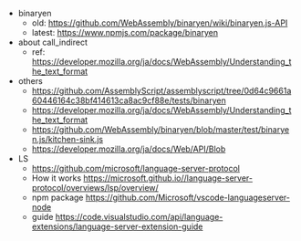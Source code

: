 - binaryen
  - old: https://github.com/WebAssembly/binaryen/wiki/binaryen.js-API
  - latest: https://www.npmjs.com/package/binaryen
- about call_indirect
  - ref: https://developer.mozilla.org/ja/docs/WebAssembly/Understanding_the_text_format
- others
  - https://github.com/AssemblyScript/assemblyscript/tree/0d64c9661a60446164c38bf414613ca8ac9cf88e/tests/binaryen
  - https://developer.mozilla.org/ja/docs/WebAssembly/Understanding_the_text_format
  - https://github.com/WebAssembly/binaryen/blob/master/test/binaryen.js/kitchen-sink.js
  - https://developer.mozilla.org/ja/docs/Web/API/Blob
- LS
  - https://github.com/microsoft/language-server-protocol
  - How it works https://microsoft.github.io//language-server-protocol/overviews/lsp/overview/
  - npm package https://github.com/Microsoft/vscode-languageserver-node
  - guide https://code.visualstudio.com/api/language-extensions/language-server-extension-guide
